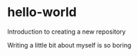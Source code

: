 # hello-world
Introduction to creating a new repository

Writing a little bit about myself is so boring
